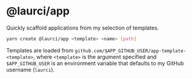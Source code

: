 # @laurci/app

Quickly scaffold applications from my selection of templates.

```sh
yarn create @laurci/app <template> <name> [path]
```

Templates are loaded from `github.com/$APP_GITHUB_USER/app-template-<template>`, where `<template>` is the argument specified and `$APP_GITHUB_USER` is an environment variable that defaults to my GitHub username (`laurci`).
